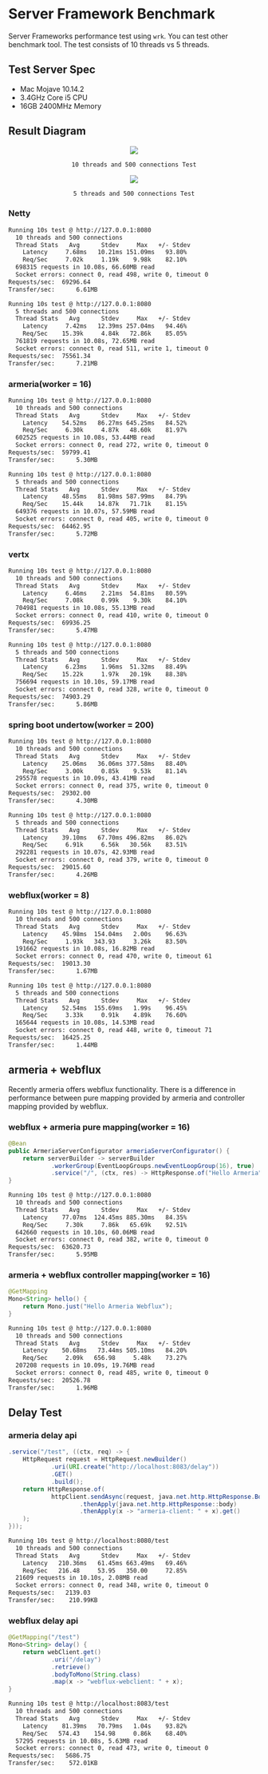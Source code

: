 # Server Framework Benchmark
Server Frameworks performance test using `wrk`. You can test other benchmark tool.
The test consists of 10 threads vs 5 threads.

## Test Server Spec
- Mac Mojave 10.14.2
- 3.4GHz Core i5 CPU
- 16GB 2400MHz Memory

## Result Diagram
<p align="center">
<kbd><img src="/image/result1.png"/></kbd>
</p>
<p align="center">
<code>10 threads and 500 connections Test</code>
</p>
<p align="center">
<kbd><img src="/image/result2.png"/></kbd>
</p>
<p align="center">
<code>5 threads and 500 connections Test</code>
</p>

### Netty
```bash
Running 10s test @ http://127.0.0.1:8080
  10 threads and 500 connections
  Thread Stats   Avg      Stdev     Max   +/- Stdev
    Latency     7.68ms   10.21ms 151.09ms   93.80%
    Req/Sec     7.02k     1.19k    9.98k    82.10%
  698315 requests in 10.08s, 66.60MB read
  Socket errors: connect 0, read 498, write 0, timeout 0
Requests/sec:  69296.64
Transfer/sec:      6.61MB
```

```bash
Running 10s test @ http://127.0.0.1:8080
  5 threads and 500 connections
  Thread Stats   Avg      Stdev     Max   +/- Stdev
    Latency     7.42ms   12.39ms 257.04ms   94.46%
    Req/Sec    15.39k     4.84k   72.86k    85.05%
  761819 requests in 10.08s, 72.65MB read
  Socket errors: connect 0, read 511, write 1, timeout 0
Requests/sec:  75561.34
Transfer/sec:      7.21MB
```

### armeria(worker = 16)
```bash
Running 10s test @ http://127.0.0.1:8080
  10 threads and 500 connections
  Thread Stats   Avg      Stdev     Max   +/- Stdev
    Latency    54.52ms   86.27ms 645.25ms   84.52%
    Req/Sec     6.30k     4.87k   48.60k    81.97%
  602525 requests in 10.08s, 53.44MB read
  Socket errors: connect 0, read 272, write 0, timeout 0
Requests/sec:  59799.41
Transfer/sec:      5.30MB
```

```bash
Running 10s test @ http://127.0.0.1:8080
  5 threads and 500 connections
  Thread Stats   Avg      Stdev     Max   +/- Stdev
    Latency    48.55ms   81.98ms 587.99ms   84.79%
    Req/Sec    15.44k    14.87k   71.71k    81.15%
  649376 requests in 10.07s, 57.59MB read
  Socket errors: connect 0, read 405, write 0, timeout 0
Requests/sec:  64462.95
Transfer/sec:      5.72MB
```

### vertx
```bash
Running 10s test @ http://127.0.0.1:8080
  10 threads and 500 connections
  Thread Stats   Avg      Stdev     Max   +/- Stdev
    Latency     6.46ms    2.21ms  54.81ms   80.59%
    Req/Sec     7.08k     0.99k    9.30k    84.10%
  704981 requests in 10.08s, 55.13MB read
  Socket errors: connect 0, read 410, write 0, timeout 0
Requests/sec:  69936.25
Transfer/sec:      5.47MB
```

```bash
Running 10s test @ http://127.0.0.1:8080
  5 threads and 500 connections
  Thread Stats   Avg      Stdev     Max   +/- Stdev
    Latency     6.23ms    1.96ms  51.32ms   88.49%
    Req/Sec    15.22k     1.97k   20.19k    88.38%
  756694 requests in 10.10s, 59.17MB read
  Socket errors: connect 0, read 328, write 0, timeout 0
Requests/sec:  74903.29
Transfer/sec:      5.86MB
```

### spring boot undertow(worker = 200)
```bash
Running 10s test @ http://127.0.0.1:8080
  10 threads and 500 connections
  Thread Stats   Avg      Stdev     Max   +/- Stdev
    Latency    25.06ms   36.06ms 377.58ms   88.40%
    Req/Sec     3.00k     0.85k    9.53k    81.14%
  295578 requests in 10.09s, 43.41MB read
  Socket errors: connect 0, read 375, write 0, timeout 0
Requests/sec:  29302.00
Transfer/sec:      4.30MB
```

```bash
Running 10s test @ http://127.0.0.1:8080
  5 threads and 500 connections
  Thread Stats   Avg      Stdev     Max   +/- Stdev
    Latency    39.10ms   67.70ms 496.82ms   86.02%
    Req/Sec     6.91k     6.56k   30.56k    83.51%
  292281 requests in 10.07s, 42.93MB read
  Socket errors: connect 0, read 379, write 0, timeout 0
Requests/sec:  29015.60
Transfer/sec:      4.26MB
```

### webflux(worker = 8)
```bash
Running 10s test @ http://127.0.0.1:8080
  10 threads and 500 connections
  Thread Stats   Avg      Stdev     Max   +/- Stdev
    Latency    45.98ms  154.04ms   2.00s    96.63%
    Req/Sec     1.93k   343.93     3.26k    83.50%
  191662 requests in 10.08s, 16.82MB read
  Socket errors: connect 0, read 470, write 0, timeout 61
Requests/sec:  19013.30
Transfer/sec:      1.67MB
```

```bash
Running 10s test @ http://127.0.0.1:8080
  5 threads and 500 connections
  Thread Stats   Avg      Stdev     Max   +/- Stdev
    Latency    52.54ms  155.69ms   1.99s    96.45%
    Req/Sec     3.33k     0.91k    4.89k    76.60%
  165644 requests in 10.08s, 14.53MB read
  Socket errors: connect 0, read 448, write 0, timeout 71
Requests/sec:  16425.25
Transfer/sec:      1.44MB
```

## armeria + webflux
Recently armeria offers webflux functionality. There is a difference in performance between pure mapping provided by armeria and controller mapping provided by webflux.

### webflux + armeria pure mapping(worker = 16)
```java
@Bean
public ArmeriaServerConfigurator armeriaServerConfigurator() {
    return serverBuilder -> serverBuilder
            .workerGroup(EventLoopGroups.newEventLoopGroup(16), true)
            .service("/", (ctx, res) -> HttpResponse.of("Hello Armeria"));
}
```
```bash
Running 10s test @ http://127.0.0.1:8080
  10 threads and 500 connections
  Thread Stats   Avg      Stdev     Max   +/- Stdev
    Latency    77.07ms  124.45ms 885.30ms   84.35%
    Req/Sec     7.30k     7.86k   65.69k    92.51%
  642660 requests in 10.10s, 60.06MB read
  Socket errors: connect 0, read 382, write 0, timeout 0
Requests/sec:  63620.73
Transfer/sec:      5.95MB
```

### armeria + webflux controller mapping(worker = 16)
```java
@GetMapping
Mono<String> hello() {
    return Mono.just("Hello Armeria Webflux");
}
```
```bash
Running 10s test @ http://127.0.0.1:8080
  10 threads and 500 connections
  Thread Stats   Avg      Stdev     Max   +/- Stdev
    Latency    50.68ms   73.44ms 505.10ms   84.20%
    Req/Sec     2.09k   656.98     5.48k    73.27%
  207208 requests in 10.09s, 19.76MB read
  Socket errors: connect 0, read 485, write 0, timeout 0
Requests/sec:  20526.78
Transfer/sec:      1.96MB
```

## Delay Test

### armeria delay api
```java
.service("/test", ((ctx, req) -> {
    HttpRequest request = HttpRequest.newBuilder()
            .uri(URI.create("http://localhost:8083/delay"))
            .GET()
            .build();
    return HttpResponse.of(
            httpClient.sendAsync(request, java.net.http.HttpResponse.BodyHandlers.ofString())
                    .thenApply(java.net.http.HttpResponse::body)
                    .thenApply(x -> "armeria-client: " + x).get()
    );
}));
```
```bash
Running 10s test @ http://localhost:8080/test
  10 threads and 500 connections
  Thread Stats   Avg      Stdev     Max   +/- Stdev
    Latency   210.36ms   61.45ms 663.49ms   69.46%
    Req/Sec   216.48     53.95   350.00     72.85%
  21609 requests in 10.10s, 2.08MB read
  Socket errors: connect 0, read 348, write 0, timeout 0
Requests/sec:   2139.03
Transfer/sec:    210.99KB
```

### webflux delay api
```java
@GetMapping("/test")
Mono<String> delay() {
    return webClient.get()
            .uri("/delay")
            .retrieve()
            .bodyToMono(String.class)
            .map(x -> "webflux-webclient: " + x);
}
```
```bash
Running 10s test @ http://localhost:8083/test
  10 threads and 500 connections
  Thread Stats   Avg      Stdev     Max   +/- Stdev
    Latency    81.39ms   70.79ms   1.04s    93.82%
    Req/Sec   574.43    154.98     0.86k    68.40%
  57295 requests in 10.08s, 5.63MB read
  Socket errors: connect 0, read 473, write 0, timeout 0
Requests/sec:   5686.75
Transfer/sec:    572.01KB
```
